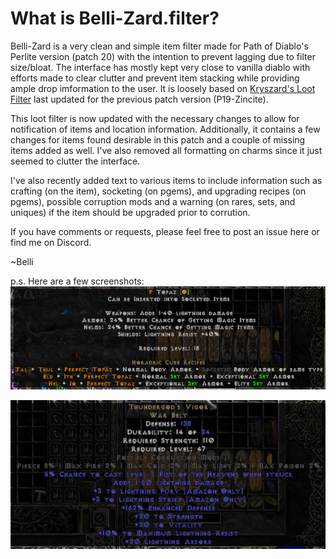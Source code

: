 # What is Belli-Zard.filter?

Belli-Zard is a very clean and simple item filter made for Path of Diablo's Perlite version (patch 20) with the intention to prevent lagging due to filter size/bloat.  The interface has mostly kept very close to vanilla diablo with efforts made to clear clutter and prevent item stacking while providing ample drop imformation to the user.  It is loosely based on <a href="https://www.reddit.com/r/pathofdiablo/comments/g33v35/kryszards_loot_filter_completly_new_one/">Kryszard's Loot Filter</a> last updated for the previous patch version (P19-Zincite).  

This loot filter is now updated with the necessary changes to allow for notification of items and location information.  Additionally, it contains a few changes for items found desirable in this patch and a couple of missing items added as well.  I've also removed all formatting on charms since it just seemed to clutter the interface.

I've also recently added text to various items to include information such as crafting (on the item), socketing (on pgems), and upgrading recipes (on pgems), possible corruption mods and a warning (on rares, sets, and uniques) if the item should be upgraded prior to corrution.

If you have comments or requests, please feel free to post an issue here or find me on Discord.

~Belli

p.s. Here are a few screenshots:
<img src="https://github.com/pod-belli/pod/blob/main/p%20top.PNG">

<img src="https://github.com/pod-belli/pod/blob/main/posscorrupt.PNG">



